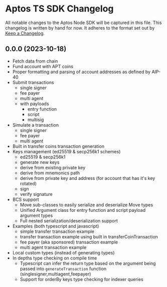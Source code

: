 # Aptos TS SDK Changelog

All notable changes to the Aptos Node SDK will be captured in this file. This changelog is written by hand for now. It adheres to the format set out by [Keep a Changelog](https://keepachangelog.com/en/1.0.0/).

## 0.0.0 (2023-10-18)

- Fetch data from chain
- Fund account with APT coins
- Proper formatting and parsing of account addresses as defined by AIP-40
- Submit transactions
  - single signer
  - fee payer
  - multi agent
  - with payloads
    - entry function
    - script
    - multisig
- Simulate a transaction
  - single signer
  - fee payer
  - multi agent
- Built in transfer coins transaction generation
- Keys management (ed25519 & secp256k1 schemes)
  - ed25519 & secp256k1
  - generate new keys
  - derive from existing private key
  - derive from mnemonics path
  - derive from private key and address (for account that has it's key rotated)
  - sign
  - verify signature
- BCS support
  - Move sub-classes to easily serialize and deserialize Move types
  - Unified Argument class for entry function and script payload argument types
  - Full nested serialization/deserialization support
- Examples (both typescript and javascript)
  - simple transfer transaction example
  - transfer transaction example using built in transferCoinTransaction
  - fee payer (aka sponsored) transaction example
  - multi agent transaction example
- Local custom types (instead of generating types)
- In depths type checking on compile time
  - Typescript can infer the return type based on the argument being passed into `generateTransaction` function (singlesigner,multiagent,feepayer)
  - Support for orderBy keys type checking for indexer queries
